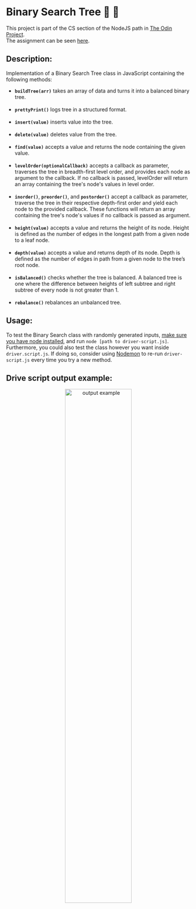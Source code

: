# Binary Search Tree :mag_right: :evergreen_tree:
This project is part of the CS section of the NodeJS path in [The Odin Project](https://www.theodinproject.com/).<br>
The assignment can be seen [here](https://www.theodinproject.com/lessons/javascript-binary-search-trees#assignment).

## Description:
Implementation of  a Binary Search Tree class in JavaScript containing the following methods:
 - <b>`buildTree(arr)`</b> takes an array of data and turns it into a balanced binary tree.<br><br>
 - <b>`prettyPrint()`</b> logs tree in a structured format.<br><br>
 - <b>`insert(value)`</b> inserts value into the tree.<br><br>
 - <b>`delete(value)`</b> deletes value from the tree.<br><br>
 - <b>`find(value)`</b> accepts a value and returns the node containing the given value.<br><br>
 - <b>`levelOrder(optionalCallback)`</b> accepts a callback as parameter, traverses the tree in breadth-first level order, and provides each node as argument to the callback. If no callback is passed, levelOrder will return an array containing the tree's node's values in level order.<br><br>
 - <b>`inorder()`</b>, <b>`preorder()`</b>, and <b>`postorder()`</b> accept a callback as parameter, traverse the tree in their respective depth-first order and yield each node to the provided callback. These functions will return an array containing the tree's node's values if no callback is passed as argument.<br><br>
 - <b>`height(value)`</b> accepts a value and returns the height of its node. Height is defined as the number of edges in the longest path from a given node to a leaf node.<br><br>
 - <b>`depth(value)`</b> accepts a value and returns depth of its node. Depth is defined as the number of edges in path from a given node to the tree’s root node.<br><br>
 - <b>`isBalanced()`</b> checks whether the tree is balanced. A balanced tree is one where the difference between heights of left subtree and right subtree of every node is not greater than 1.<br><br>
 - <b>`rebalance()`</b> rebalances an unbalanced tree.
 
 ## Usage:
To test the Binary Search class with randomly generated inputs, [make sure you have node installed](https://stackoverflow.com/questions/10475651/how-to-tell-if-node-js-is-installed-or-not), and run `node [path to driver-script.js]`. Furthermore, you could also test the class however you want inside `driver.script.js`. If doing so, consider using [Nodemon](https://www.npmjs.com/package/nodemon) to re-run `driver-script.js` every time you try a new method.

## Drive script output example:
<p align="center">
<img src="https://user-images.githubusercontent.com/95712292/212955659-51e416cd-df43-465c-8d8b-c420875b99c6.png" alt="output example" style="width: 60%">
</p>
